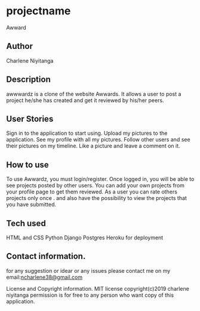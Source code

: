 # projectname
Awward
## Author
Charlene Niyitanga

## Description
awwwardz is a clone of the website Awwards. It allows a user to post a project he/she has created and get it reviewed by his/her peers.

##  User Stories
Sign in to the application to start using.
Upload my pictures to the application.
See my profile with all my pictures.
Follow other users and see their pictures on my timeline.
Like a picture and leave a comment on it. 
 ## How to use
To use Awwardz, you must login/register. Once logged in, you will be able to see projects posted by other users. You can add your own projects from your profile page to get them reviewed. As a user you can rate others projects only once . and  also have the possibility to view the projects that you have submitted.


## Tech used
HTML and CSS
Python
Django
Postgres
Heroku for deployment 
## Contact information.
for any suggestion or idear or any issues please contact me on my email:ncharlene38@gmail.com 

License and Copyright information. MIT license copyright(c)2019 charlene niyitanga permission is for free to any person who want copy of this application. 

